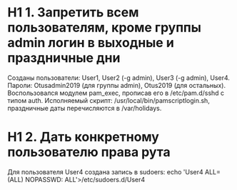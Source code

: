 # H1 1. Запретить всем пользователям, кроме группы admin логин в выходные и праздничные дни

Созданы пользователи: User1, User2 (-g admin), User3 (-g admin), User4. Пароли: Otusadmin2019 (для группы admin), Otus2019 (для остальных).
Воспользовался модулем pam_exec, прописав его в /etc/pam.d/sshd с типом auth. Исполняемый скрипт: /usr/local/bin/pamscriptlogin.sh, праздничные даты перечисляются в /var/holidays.

# H1 2. Дать конкретному пользователю права рута

Для пользователя User4 создана запись в sudoers:
echo 'User4 ALL=(ALL) NOPASSWD: ALL'>/etc/sudoers.d/User4

